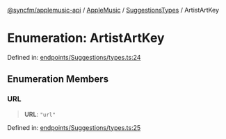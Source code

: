 [@syncfm/applemusic-api](../../../../../../globals.md) / [AppleMusic](../../../index.md) / [SuggestionsTypes](../index.md) / ArtistArtKey

# Enumeration: ArtistArtKey

Defined in: [endpoints/Suggestions/types.ts:24](https://github.com/sync-fm/applemusic-api/blob/9471caba6a6b5bc92263ffc6e5d9c04672ec1f7f/src/endpoints/Suggestions/types.ts#L24)

## Enumeration Members

### URL

> **URL**: `"url"`

Defined in: [endpoints/Suggestions/types.ts:25](https://github.com/sync-fm/applemusic-api/blob/9471caba6a6b5bc92263ffc6e5d9c04672ec1f7f/src/endpoints/Suggestions/types.ts#L25)
